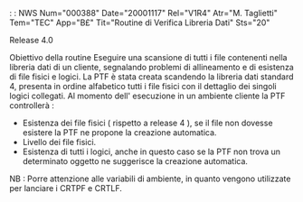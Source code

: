  :  : NWS Num="000388" Date="20001117" Rel="V1R4" Atr="M. Taglietti" Tem="TEC" App="B£" Tit="Routine di Verifica Libreria Dati" Sts="20"

Release 4.0

Obiettivo della routine
Eseguire una scansione di tutti i file contenenti nella libreria dati di un cliente, segnalando problemi di allineamento e di esistenza di file fisici e logici.
La PTF è stata creata scandendo la libreria dati standard 4, presenta in ordine alfabetico tutti i
file fisici con il dettaglio dei singoli logici collegati.
Al momento dell' esecuzione in un ambiente cliente la PTF controllerà  : 

   - Esistenza dei file fisici ( rispetto a release 4 ), se il file non dovesse esistere la PTF ne
      propone la creazione automatica.
   - Livello dei file fisici.
   - Esistenza di tutti i logici, anche in questo caso se la PTF non trova un determinato oggetto ne
      suggerisce la creazione automatica.

NB  :  Porre attenzione alle variabili di ambiente, in quanto vengono utilizzate per lanciare i CRTPF
e CRTLF.


